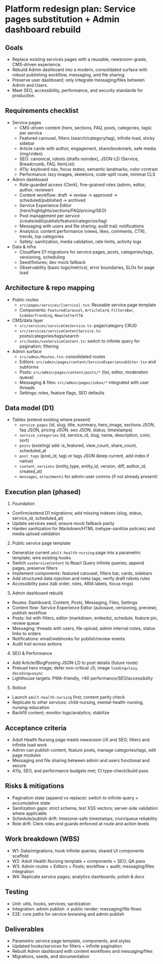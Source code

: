 # Platform redesign plan: Service pages substitution + Admin dashboard rebuild

## Goals
- Replace existing services pages with a reusable, newsroom-grade, CMS-driven experience.
- Rebuild Admin dashboard into a modern, consolidated surface with robust publishing workflow, messaging, and file sharing.
- Preserve user dashboard; only integrate messaging/files between Admin and Users.
- Meet SEO, accessibility, performance, and security standards for production.

## Requirements checklist
- Service pages
  - CMS-driven content (hero, sections, FAQ, posts, categories, tags) per service
  - Featured carousel, filters (search/category/tag), infinite load, sticky sidebar
  - Article cards with author, engagement, share/bookmark, safe media (img/video)
  - SEO: canonical, robots (drafts noindex), JSON-LD (Service, Breadcrumb, FAQ, ItemList)
  - A11y: keyboard nav, focus states, semantic landmarks, color contrast
  - Performance: lazy images, skeletons, code-split route, minimal CLS
- Admin dashboard
  - Role-guarded access (Clerk), fine-grained roles (admin, editor, author, reviewer)
  - Content workflow: draft → review → approved → scheduled/published → archived
  - Service Experience Editor (hero/highlights/sections/FAQ/pricing/SEO)
  - Post management per service (create/edit/publish/feature/categorize/tag)
  - Messaging with users and file sharing; audit trail; notifications
  - Analytics: content performance (views, likes, comments, CTR), trends, top categories
  - Safety: sanitization, media validation, rate limits, activity logs
- Data & infra
  - Cloudflare D1 migrations for service pages, posts, categories/tags, versioning, scheduling
  - Seed/fixtures; dev mock fallback
  - Observability (basic logs/metrics), error boundaries, SLOs for page load

## Architecture & repo mapping
- Public routes
  - `src/pages/services/[service].tsx`: Reusable service page template
  - Components: `FeaturedCarousel`, `ArticleCard`, `FiltersBar`, `SidebarTrending`, `NewsletterCTA`
- CMS/data layer
  - `src/services/serviceCmsService.ts`: page/category CRUD
  - `src/services/serviceContentService.ts`: posts/categories/tags/search
  - `src/hooks/useServiceContent.ts`: switch to infinite query for pagination; filtering
- Admin surface
  - `src/admin/Routes.tsx`: consolidated routes
  - Editors: `src/admin/pages/content/ServiceExperienceEditor.tsx` and subforms
  - Posts: `src/admin/pages/content/posts/*` (list, editor, moderation queue)
  - Messaging & files: `src/admin/pages/inbox/*` integrated with user threads
  - Settings: roles, feature flags, SEO defaults

## Data model (D1)
- Tables (extend existing where present)
  - `service_pages` (id, slug, title, summary, hero_image, sections JSON, faq JSON, pricing JSON, seo JSON, status, timestamps)
  - `service_categories` (id, service_id, slug, name, description, color, sort)
  - `posts` (existing) add: is_featured, view_count, share_count, scheduled_at
  - `post_tags` (post_id, tag) or tags JSON (keep current, add index if native)
  - `content_versions` (entity_type, entity_id, version, diff, author_id, created_at)
  - `messages`, `attachments` for admin-user comms (if not already present)

## Execution plan (phased)
1) Foundation
- Confirm/extend D1 migrations; add missing indexes (slug, status, service_id, scheduled_at)
- Update services seed; ensure mock fallback parity
- Harden sanitization for Markdown/HTML (rehype-sanitize policies) and media upload validation

2) Public service page template
- Generalize current `adult-health-nursing` page into a parametric template; wire existing hooks
- Switch `useServiceContent` to React Query infinite queries; append pages, preserve filters
- Implement components: featured carousel, filters bar, cards, sidebars
- Add structured data injection and meta tags; verify draft robots rules
- Accessibility pass (tab order, roles, ARIA labels, focus rings)

3) Admin dashboard rebuild
- Routes: Dashboard, Content, Posts, Messaging, Files, Settings
- Content flow: Service Experience Editor (autosave, versioning, preview), publish workflow
- Posts: list with filters, editor (markdown, embeds), schedule, feature pin, review queue
- Messaging: threads with users, file upload, admin internal notes, status links to orders
- Notifications: email/webhooks for publish/review events
- Audit trail across actions

4) SEO & Performance
- Add Article/BlogPosting JSON-LD to post details (future route)
- Preload hero image; defer non-critical JS; image `loading=lazy`, `decoding=async`
- Lighthouse targets: PWA-friendly, >90 performance/SEO/accessibility

5) Rollout
- Launch `adult-health-nursing` first; content parity check
- Replicate to other services: child-nursing, mental-health-nursing, nursing-education
- Backfill content; monitor logs/analytics; stabilize

## Acceptance criteria
- Adult Health Nursing page meets newsroom UX and SEO; filters and infinite load work
- Admin can publish content, feature posts, manage categories/tags, edit page modules
- Messaging and file sharing between admin and users functional and secure
- A11y, SEO, and performance budgets met; CI type-check/build pass

## Risks & mitigations
- Pagination state (append vs replace): switch to infinite query + accumulative state
- Sanitization gaps: strict schema, test XSS vectors; server-side validation where applicable
- Schedule/publish drift: timezone-safe timestamps; cron/queue reliability
- Role drift: Clerk roles and guards enforced at route and action levels

## Work breakdown (WBS)
- W1: Data/migrations; hook infinite queries; shared UI components scaffold
- W2: Adult Health Nursing template + components + SEO; QA pass
- W3: Admin routes + Editors + Posts; workflow + audit; messaging/files integration
- W4: Replicate service pages; analytics dashboards; polish & docs

## Testing
- Unit: utils, hooks, services; sanitization
- Integration: admin publish → public render; messaging/file flows
- E2E: core paths for service browsing and admin publish

## Deliverables
- Parametric service page template, components, and styles
- Updated hooks/services for filters + infinite pagination
- Rebuilt Admin dashboard with content workflows and messaging/files
- Migrations, seeds, and documentation
